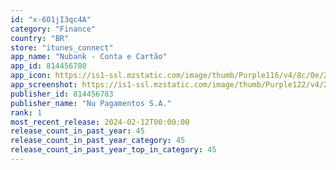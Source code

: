 ```yaml
---
id: "x-6O1jI3qc4A"
category: "Finance"
country: "BR"
store: "itunes_connect"
app_name: "Nubank - Conta e Cartão"
app_id: 814456780
app_icon: https://is1-ssl.mzstatic.com/image/thumb/Purple116/v4/8c/0e/26/8c0e2637-31c2-500b-eec7-7ef8085233b5/AppIcon-0-0-1x_U007emarketing-0-0-0-8-0-0-sRGB-0-0-0-GLES2_U002c0-512MB-85-220-0-0.png/1024x1024bb.png
app_screenshot: https://is1-ssl.mzstatic.com/image/thumb/Purple122/v4/2d/49/8f/2d498fa0-d1e7-c808-c128-63b717e94cb4/1633381c-b966-48ce-8a8d-da6008e7a443_IphoneX-1.jpg/1242x2688bb.png
publisher_id: 814456783
publisher_name: "Nu Pagamentos S.A."
rank: 1
most_recent_release: 2024-02-12T00:00:00
release_count_in_past_year: 45
release_count_in_past_year_category: 45
release_count_in_past_year_top_in_category: 45
---
```

